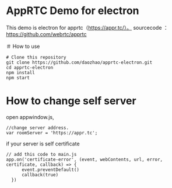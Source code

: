 # AppRTC Demo for electron

This demo is electron for apprtc（https://appr.tc/）。
sourcecode ： https://github.com/webrtc/apprtc

＃ How to use

```
# Clone this repository
git clone https://github.com/daozhao/apprtc-electron.git
cd apprtc-electron
npm install
npm start
```

# How to change self server

open appwindow.js,

```
//change server address.
var roomServer = 'https://appr.tc';
```

if  your server is self certificate 
```
// add this code to main.js
app.on('certificate-error', (event, webContents, url, error, certificate, callback) => {
      event.preventDefault()
      callback(true)
  })
```
